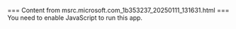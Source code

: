 === Content from msrc.microsoft.com_1b353237_20250111_131631.html ===
You need to enable JavaScript to run this app.
